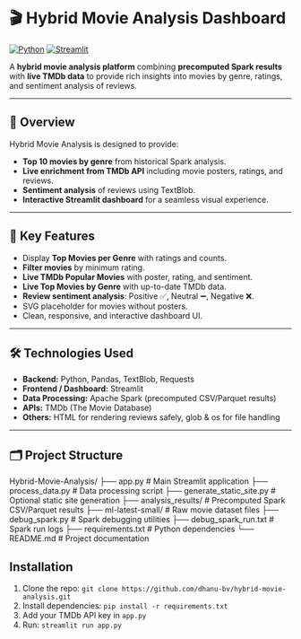 # 🎬 Hybrid Movie Analysis Dashboard

[![Python](https://img.shields.io/badge/Python-3.10-blue)](https://www.python.org/)
[![Streamlit](https://img.shields.io/badge/Streamlit-1.30-orange)](https://streamlit.io/)


A **hybrid movie analysis platform** combining **precomputed Spark results** with **live TMDb data** to provide rich insights into movies by genre, ratings, and sentiment analysis of reviews.

---

## 📌 Overview
Hybrid Movie Analysis is designed to provide:
- **Top 10 movies by genre** from historical Spark analysis.
- **Live enrichment from TMDb API** including movie posters, ratings, and reviews.
- **Sentiment analysis** of reviews using TextBlob.
- **Interactive Streamlit dashboard** for a seamless visual experience.

---

## 🌟 Key Features
- Display **Top Movies per Genre** with ratings and counts.
- **Filter movies** by minimum rating.
- **Live TMDb Popular Movies** with poster, rating, and sentiment.
- **Live Top Movies by Genre** with up-to-date TMDb data.
- **Review sentiment analysis**: Positive ✅, Neutral ➖, Negative ❌.
- SVG placeholder for movies without posters.
- Clean, responsive, and interactive dashboard UI.

---

## 🛠 Technologies Used
- **Backend:** Python, Pandas, TextBlob, Requests
- **Frontend / Dashboard:** Streamlit
- **Data Processing:** Apache Spark (precomputed CSV/Parquet results)
- **APIs:** TMDb (The Movie Database)
- **Others:** HTML for rendering reviews safely, glob & os for file handling

---

## 🗂 Project Structure
Hybrid-Movie-Analysis/
├── app.py # Main Streamlit application
├── process_data.py # Data processing script
├── generate_static_site.py # Optional static site generation
├── analysis_results/ # Precomputed Spark CSV/Parquet results
├── ml-latest-small/ # Raw movie dataset files
├── debug_spark.py # Spark debugging utilities
├── debug_spark_run.txt # Spark run logs
├── requirements.txt # Python dependencies
└── README.md # Project documentation

## Installation
1. Clone the repo: `git clone https://github.com/dhanu-bv/hybrid-movie-analysis.git`
2. Install dependencies: `pip install -r requirements.txt`
3. Add your TMDb API key in `app.py`
4. Run: `streamlit run app.py`

